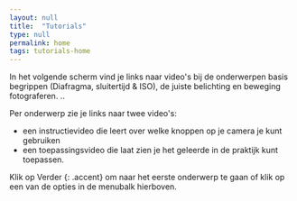 ```yaml
---
layout: null
title:  "Tutorials"
type: null
permalink: home
tags: tutorials-home
---
```


In het volgende scherm vind je links naar video's bij de onderwerpen basis begrippen (Diafragma, sluitertijd & ISO), de juiste belichting en beweging fotograferen. ..

Per onderwerp zie je links naar twee video's:

* een instructievideo die leert over welke knoppen op je camera je kunt gebruiken
* een toepassingsvideo die laat zien je het geleerde in de praktijk kunt toepassen.


Klik op Verder
{: .accent} om naar het eerste onderwerp te gaan of klik op een van de opties in de menubalk hierboven.